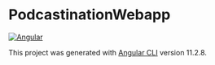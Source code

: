 # PodcastinationWebapp
[![Angular](https://github.com/life-unlimited/podcastination-webapp/actions/workflows/angular.yml/badge.svg?branch=develop)](https://github.com/life-unlimited/podcastination-webapp/actions/workflows/angular.yml)

This project was generated with [Angular CLI](https://github.com/angular/angular-cli) version 11.2.8.
